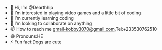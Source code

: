 - 👋 Hi, I’m @Dearthhip
- 👀 I’m interested in playing video games and a little bit of coding
- 🌱 I’m currently learning coding
- 💞️ I’m looking to collaborate on anything 
- 📫 How to reach me gmail-kobby3070@gmail.com,Tel:+233530762510
- 😄 Pronouns:HE
- ⚡ Fun fact:Dogs are cute

<!---
Dearthhip/Dearthhip is a ✨ special ✨ repository because its `README.md` (this file) appears on your GitHub profile.
You can click the Preview link to take a look at your changes.
--->
